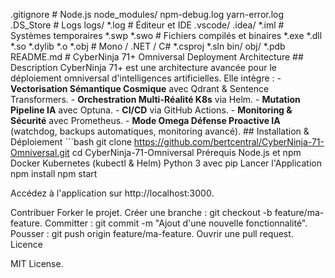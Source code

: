 .gitignore # Node.js node_modules/ npm-debug.log yarn-error.log .DS_Store # Logs logs/ *.log # Éditeur et IDE .vscode/ .idea/ *.iml # Systèmes temporaires *.swp *.swo # Fichiers compilés et binaires *.exe *.dll *.so *.dylib *.o *.obj # Mono / .NET / C# *.csproj *.sln bin/ obj/ *.pdb README.md # CyberNinja 71+ Omniversal Deployment Architecture ## Description CyberNinja 71+ est une architecture avancée pour le déploiement omniversal d'intelligences artificielles. Elle intègre : - **Vectorisation Sémantique Cosmique** avec Qdrant & Sentence Transformers. - **Orchestration Multi-Réalité K8s** via Helm. - **Mutation Pipeline IA** avec Optuna. - **CI/CD** via GitHub Actions. - **Monitoring & Sécurité** avec Prometheus. - **Mode Omega Défense Proactive IA** (watchdog, backups automatiques, monitoring avancé). ## Installation & Déploiement ```bash git clone https://github.com/bertcentral/CyberNinja-71-Omniversal.git cd CyberNinja-71-Omniversal Prérequis Node.js et npm Docker Kubernetes (kubectl & Helm) Python 3 avec pip Lancer l'Application npm install npm start 

Accédez à l'application sur http://localhost:3000.

Contribuer Forker le projet. Créer une branche : git checkout -b feature/ma-feature. Committer : git commit -m "Ajout d'une nouvelle fonctionnalité". Pousser : git push origin feature/ma-feature. Ouvrir une pull request. Licence 

MIT License.

